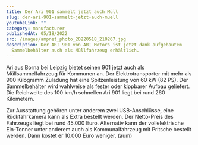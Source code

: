 ```yaml
---
title: Der Ari 901 sammelt jetzt auch Müll
slug: der-ari-901-sammelt-jetzt-auch-muell
youtubeLink: ""
category: manufacturer
publishedAt: 05/18/2022
src: /images/ampnet_photo_20220518_210267.jpg
description: Der ARI 901 von ARI Motors ist jetzt dank aufgebautem
  Sammelbehälter auch als Müllfahrzeug erhältlich.
---
```

Ari aus Borna bei Leipzig bietet seinen 901 jetzt auch als Müllsammelfahrzeug für Kommunen an. Der Elektrotransporter mit mehr als 900 Kilogramm Zuladung hat eine Spitzenleistung von 60 kW (82 PS). Der Sammelbehälter wird wahlweise als fester oder kippbarer Aufbau geliefert. Die Reichweite des 100 km/h schnellen Ari 901 liegt bei rund 260 Kilometern.

Zur Ausstattung gehören unter anderem zwei USB-Anschlüsse, eine Rückfahrkamera kann als Extra bestellt werden. Der Netto-Preis des Fahrzeugs liegt bei rund 45.000 Euro. Alternativ kann der vollelektrische Ein-Tonner unter anderem auch als Kommunalfahrzeug mit Pritsche bestellt werden. Dann kostet er 10.000 Euro weniger. (aum)